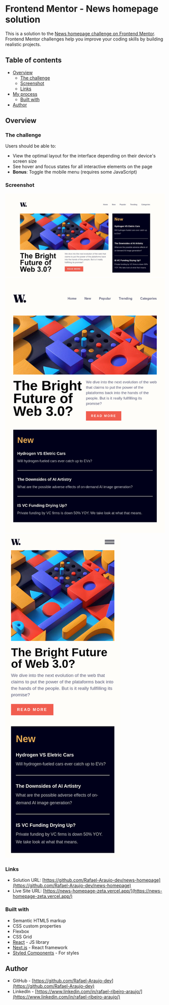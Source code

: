 # Frontend Mentor - News homepage solution

This is a solution to the [News homepage challenge on Frontend Mentor](https://www.frontendmentor.io/challenges/news-homepage-H6SWTa1MFl). Frontend Mentor challenges help you improve your coding skills by building realistic projects. 

## Table of contents

- [Overview](#overview)
  - [The challenge](#the-challenge)
  - [Screenshot](#screenshot)
  - [Links](#links)
- [My process](#my-process)
  - [Built with](#built-with)
- [Author](#author)

## Overview

### The challenge

Users should be able to:

- View the optimal layout for the interface depending on their device's screen size
- See hover and focus states for all interactive elements on the page
- **Bonus**: Toggle the mobile menu (requires some JavaScript)

### Screenshot

![Desktop](/public/desktop.jpg)
![Tablet](/public/tablet.jpg)
![Mobile](/public/mobile.jpg)

### Links

- Solution URL: [https://github.com/Rafael-Araujo-dev/news-homepage](https://github.com/Rafael-Araujo-dev/news-homepage)
- Live Site URL: [https://news-homepage-zeta.vercel.app/](https://news-homepage-zeta.vercel.app/)

### Built with

- Semantic HTML5 markup
- CSS custom properties
- Flexbox
- CSS Grid
- [React](https://reactjs.org/) - JS library
- [Next.js](https://nextjs.org/) - React framework
- [Styled Components](https://styled-components.com/) - For styles

## Author

- GitHub - [https://github.com/Rafael-Araujo-dev](https://github.com/Rafael-Araujo-dev)
- LinkedIn - [https://www.linkedin.com/in/rafael-ribeiro-araujo/](https://www.linkedin.com/in/rafael-ribeiro-araujo/)
